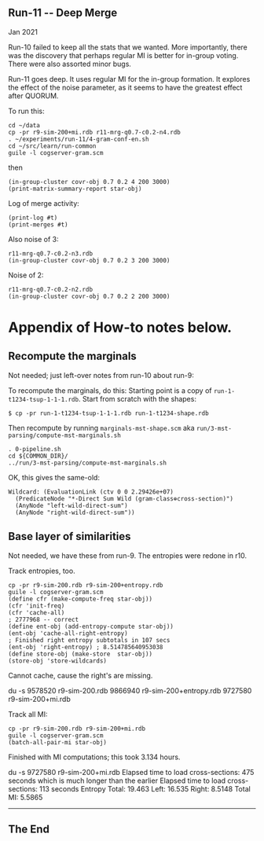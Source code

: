 
Run-11 -- Deep Merge
--------------------
Jan 2021

Run-10 failed to keep all the stats that we wanted. More importantly,
there was the discovery that perhaps regular MI is better for in-group
voting. There were also assorted minor bugs.

Run-11 goes deep. It uses regular MI for the in-group formation. It
explores the effect of the noise parameter, as it seems to have the
greatest effect after QUORUM.

To run this:
```
cd ~/data
cp -pr r9-sim-200+mi.rdb r11-mrg-q0.7-c0.2-n4.rdb
. ~/experiments/run-11/4-gram-conf-en.sh
cd ~/src/learn/run-common
guile -l cogserver-gram.scm
```

then
```
(in-group-cluster covr-obj 0.7 0.2 4 200 3000)
(print-matrix-summary-report star-obj)
```

Log of merge activity:
```
(print-log #t)
(print-merges #t)
```

Also noise of 3:
```
r11-mrg-q0.7-c0.2-n3.rdb
(in-group-cluster covr-obj 0.7 0.2 3 200 3000)
```

Noise of 2:
```
r11-mrg-q0.7-c0.2-n2.rdb
(in-group-cluster covr-obj 0.7 0.2 2 200 3000)
```



Appendix of How-to notes below.
===============================

Recompute the marginals
------------------------
Not needed; just left-over notes from run-10 about run-9:

To recompute the marginals, do this:
Starting point is a copy of `run-1-t1234-tsup-1-1-1.rdb`.
Start from scratch with the shapes:

```
$ cp -pr run-1-t1234-tsup-1-1-1.rdb run-1-t1234-shape.rdb
```
Then recompute by running `marginals-mst-shape.scm` aka
`run/3-mst-parsing/compute-mst-marginals.sh`
```
. 0-pipeline.sh
cd ${COMMON_DIR}/
../run/3-mst-parsing/compute-mst-marginals.sh
```

OK, this gives the same-old:
```
Wildcard: (EvaluationLink (ctv 0 0 2.29426e+07)
  (PredicateNode "*-Direct Sum Wild (gram-class⊕cross-section)")
  (AnyNode "left-wild-direct-sum")
  (AnyNode "right-wild-direct-sum"))
```

Base layer of similarities
--------------------------
Not needed, we have these from run-9. The entropies were redone in r10.

Track entropies, too.
```
cp -pr r9-sim-200.rdb r9-sim-200+entropy.rdb
guile -l cogserver-gram.scm
(define cfr (make-compute-freq star-obj))
(cfr 'init-freq)
(cfr 'cache-all)
; 2777968 -- correct
(define ent-obj (add-entropy-compute star-obj))
(ent-obj 'cache-all-right-entropy)
; Finished right entropy subtotals in 107 secs
(ent-obj 'right-entropy) ; 8.514785640953038
(define store-obj (make-store  star-obj))
(store-obj 'store-wildcards)
```
Cannot cache, cause the right's are missing.

du -s
9578520 r9-sim-200.rdb
9866940 r9-sim-200+entropy.rdb
9727580 r9-sim-200+mi.rdb


Track all MI:
```
cp -pr r9-sim-200.rdb r9-sim-200+mi.rdb
guile -l cogserver-gram.scm
(batch-all-pair-mi star-obj)
```
Finished with MI computations; this took 3.134 hours.

du -s
9727580 r9-sim-200+mi.rdb
Elapsed time to load cross-sections: 475 seconds
which is much longer than the earlier
Elapsed time to load cross-sections: 113 seconds
Entropy Total: 19.463   Left: 16.535   Right: 8.5148
Total MI: 5.5865

-------------------------------------------

The End
-------
